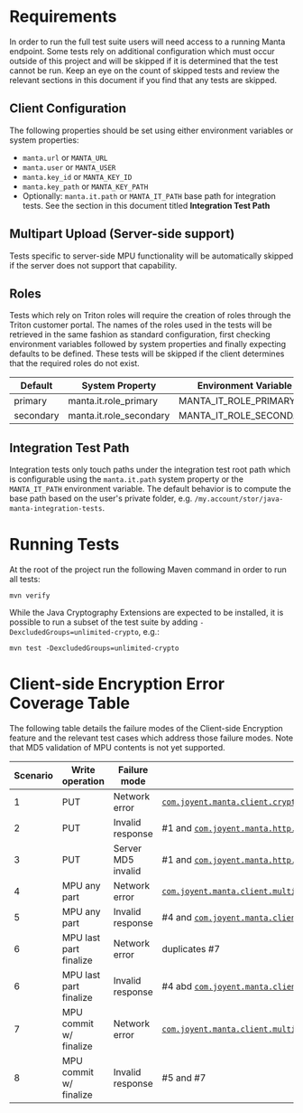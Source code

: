 
# Requirements

In order to run the full test suite users will need access to a running Manta endpoint. Some tests rely on additional configuration which must occur outside of this project and will be skipped if it is determined that the test cannot be run. Keep an eye on the count of skipped tests and review the relevant sections in this document if you find that any tests are skipped.

## Client Configuration

The following properties should be set using either environment variables or system properties:

 - `manta.url` or `MANTA_URL`
 - `manta.user` or `MANTA_USER`
 - `manta.key_id` or `MANTA_KEY_ID`
 - `manta.key_path` or `MANTA_KEY_PATH`
 - Optionally: `manta.it.path` or `MANTA_IT_PATH` base path for integration tests. See the section in this document titled **Integration Test Path**

## Multipart Upload (Server-side support)
Tests specific to server-side MPU functionality will be automatically skipped if the server does not support that capability.

## Roles
Tests which rely on Triton roles will require the creation of roles through the Triton customer portal. The names of the roles used in the tests will be retrieved in the same fashion as standard configuration, first checking environment variables followed by system properties and finally expecting defaults to be defined. These tests will be skipped if the client determines that the required roles do not exist.

| Default     | System Property           | Environment Variable      |
|------------ | ------------------------- | --------------------------|
| primary     | manta.it.role_primary     | MANTA_IT_ROLE_PRIMARY     |
| secondary   | manta.it.role_secondary   | MANTA_IT_ROLE_SECONDARY   |

## Integration Test Path
Integration tests only touch paths under the integration test root path which is configurable using the `manta.it.path` system property or the `MANTA_IT_PATH` environment variable. The default behavior is to compute the base path based on the user's private folder, e.g. `/my.account/stor/java-manta-integration-tests`.

# Running Tests

At the root of the project run the following Maven command in order to run all tests:

```
mvn verify
```

While the Java Cryptography Extensions are expected to be installed, it is possible to
run a subset of the test suite by adding `-DexcludedGroups=unlimited-crypto`, e.g.:
```
mvn test -DexcludedGroups=unlimited-crypto
```

# Client-side Encryption Error Coverage Table

The following table details the failure modes of the Client-side Encryption feature and the relevant test cases which address those failure modes. Note that MD5 validation of MPU contents is not yet supported.

| Scenario   | Write operation        | Failure mode       | Relevant test cases                                                                                                               |
| ---------- | ---------------------- | ------------------ | --------------------------------------------------------------------------------------------------------------------------------- |
| 1          | PUT                    | Network error      | [`com.joyent.manta.client.crypto.EncryptingEntityTest#canBeWrittenIdempotently`](https://github.com/tjcelaya/java-manta/blob/b738b4e2ef97c3cca230da343ca98fe975db46ac/java-manta-client/src/test/java/com/joyent/manta/client/crypto/EncryptingEntityTest.java#L231)
| 2          | PUT                    | Invalid response   | #1 and [`com.joyent.manta.http.StandardHttpHelperTest#testHttpPutValidatesResponseCodeAndThrowsWhenInvalid`](https://github.com/tjcelaya/java-manta/blob/9fd462d2c8fc10d6b4a20646667c37d339e38004/java-manta-client/src/test/java/com/joyent/manta/http/StandardHttpHelperTest.java#L97)
| 3          | PUT                    | Server MD5 invalid | #1 and [`com.joyent.manta.http.StandardHttpHelperTest#testHttpPutChecksumsCompareDifferentlyFails`](https://github.com/tjcelaya/java-manta/blob/9fd462d2c8fc10d6b4a20646667c37d339e38004/java-manta-client/src/test/java/com/joyent/manta/http/StandardHttpHelperTest.java#L152)
| 4          | MPU any part           | Network error      | [`com.joyent.manta.client.multipart.EncryptedServerSideMultipartManagerIT#canRetryUploadPart`](https://github.com/tjcelaya/java-manta/blob/5b5184ab3f95f7bbdda7a6ad840502493e85bcdd/java-manta-it/src/test/java/com/joyent/manta/client/multipart/EncryptedServerSideMultipartManagerIT.java#L503)
| 5          | MPU any part           | Invalid response   | #4 and [`com.joyent.manta.client.multipart.ServerSideMultipartManagerTest#canUploadPartValidatesResponseCode`](https://github.com/tjcelaya/java-manta/blob/a1975e77c909e1d55264170af7139dde6bc9a52a/java-manta-client/src/test/java/com/joyent/manta/client/multipart/ServerSideMultipartManagerTest.java#L139)
| 6          | MPU last part finalize | Network error      | duplicates #7
| 6          | MPU last part finalize | Invalid response   | #4 abd [`com.joyent.manta.client.multipart.EncryptionStateRecorderTest#testRecordAndRewindMultipleParts`](https://github.com/tjcelaya/java-manta/blob/263e360e3a1a2817a5d056a9793ab0c064183811/java-manta-client/src/test/java/com/joyent/manta/client/multipart/EncryptionStateRecorderTest.java#L152)
| 7          | MPU commit w/ finalize | Network error      | [`com.joyent.manta.client.multipart.EncryptedServerSideMultipartManagerIT#canRetryCompleteInCaseOfErrorDuringFinalPartUpload`](https://github.com/tjcelaya/java-manta/blob/263e360e3a1a2817a5d056a9793ab0c064183811/java-manta-it/src/test/java/com/joyent/manta/client/multipart/EncryptedServerSideMultipartManagerIT.java#L476)
| 8          | MPU commit w/ finalize | Invalid response   | #5 and #7
